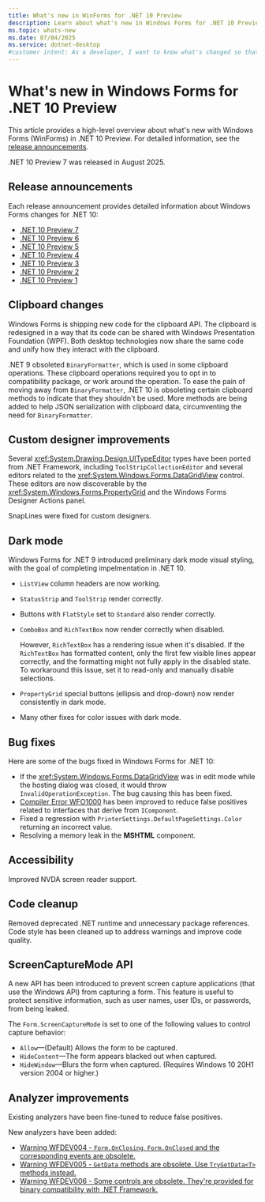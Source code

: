 ```yaml
---
title: What's new in WinForms for .NET 10 Preview
description: Learn about what's new in Windows Forms for .NET 10 Preview. New versions of Windows Forms are released yearly with .NET.
ms.topic: whats-new
ms.date: 07/04/2025
ms.service: dotnet-desktop
#customer intent: As a developer, I want to know what's changed so that I can remain up-to-date.
---
```


# What's new in Windows Forms for .NET 10 Preview

This article provides a high-level overview about what's new with Windows Forms (WinForms) in .NET 10 Preview. For detailed information, see the [release announcements](#release-announcements).

.NET 10 Preview 7 was released in August 2025.

## Release announcements

Each release announcement provides detailed information about Windows Forms changes for .NET 10:

- [.NET 10 Preview 7](https://aka.ms/dotnet/10/preview7)
- [.NET 10 Preview 6](https://aka.ms/dotnet/10/preview6)
- [.NET 10 Preview 5](https://aka.ms/dotnet/10/preview5)
- [.NET 10 Preview 4](https://aka.ms/dotnet/10/preview4)
- [.NET 10 Preview 3](https://aka.ms/dotnet/10/preview3)
- [.NET 10 Preview 2](https://aka.ms/dotnet/10/preview2)
- [.NET 10 Preview 1](https://aka.ms/dotnet/10/preview1)

## Clipboard changes

Windows Forms is shipping new code for the clipboard API. The clipboard is redesigned in a way that its code can be shared with Windows Presentation Foundation (WPF). Both desktop technologies now share the same code and unify how they interact with the clipboard.

.NET 9 obsoleted `BinaryFormatter`, which is used in some clipboard operations. These clipboard operations required you to opt in to compatibility package, or work around the operation. To ease the pain of moving away from `BinaryFormatter`, .NET 10 is obsoleting certain clipboard methods to indicate that they shouldn't be used. More methods are being added to help JSON serialization with clipboard data, circumventing the need for `BinaryFormatter`.

## Custom designer improvements

Several <xref:System.Drawing.Design.UITypeEditor> types have been ported from .NET Framework, including `ToolStripCollectionEditor` and several editors related to the <xref:System.Windows.Forms.DataGridView> control. These editors are now discoverable by the <xref:System.Windows.Forms.PropertyGrid> and the Windows Forms Designer Actions panel.

SnapLines were fixed for custom designers.

## Dark mode

Windows Forms for .NET 9 introduced preliminary dark mode visual styling, with the goal of completing impelmentation in .NET 10.

- `ListView` column headers are now working.
- `StatusStrip` and `ToolStrip` render correctly.
- Buttons with `FlatStyle` set to `Standard` also render correctly.
- `ComboBox` and `RichTextBox` now render correctly when disabled.

  However, `RichTextBox` has a rendering issue when it's disabled. If the `RichTextBox` has formatted content, only the first few visible lines appear correctly, and the formatting might not fully apply in the disabled state. To workaround this issue, set it to  read-only and manually disable selections.

- `PropertyGrid` special buttons (ellipsis and drop-down) now render consistently in dark mode.

- Many other fixes for color issues with dark mode.

## Bug fixes

Here are some of the bugs fixed in Windows Forms for .NET 10:

- If the <xref:System.Windows.Forms.DataGridView> was in edit mode while the hosting dialog was closed, it would throw `InvalidOperationException`. The bug causing this has been fixed.
- [Compiler Error WFO1000](../compiler-messages/wfo1000.md) has been improved to reduce false positives related to interfaces that derive from `IComponent`.
- Fixed a regression with `PrinterSettings.DefaultPageSettings.Color` returning an incorrect value.
- Resolving a memory leak in the **MSHTML** component.

## Accessibility

Improved NVDA screen reader support.

## Code cleanup

Removed deprecated .NET runtime and unnecessary package references. Code style has been cleaned up to address warnings and improve code quality.

## ScreenCaptureMode API

A new API has been introduced to prevent screen capture applications (that use the Windows API) from capturing a form. This feature is useful to protect sensitive information, such as user names, user IDs, or passwords, from being leaked.

The `Form.ScreenCaptureMode` is set to one of the following values to control capture behavior:

- `Allow`&mdash;(Default) Allows the form to be captured.
- `HideContent`&mdash;The form appears blacked out when captured.
- `HideWindow`&mdash;Blurs the form when captured. (Requires Windows 10 20H1 version 2004 or higher.)

## Analyzer improvements

Existing analyzers have been fine-tuned to reduce false positives.

New analyzers have been added:

- [Warning WFDEV004 - `Form.OnClosing`, `Form.OnClosed` and the corresponding events are obsolete.](../wfdev-diagnostics/wfdev004.md)
- [Warning WFDEV005 - `GetData` methods are obsolete. Use `TryGetData<T>` methods instead.](../wfdev-diagnostics/wfdev005.md)
- [Warning WFDEV006 - Some controls are obsolete. They're provided for binary compatibility with .NET Framework.](../wfdev-diagnostics/wfdev006.md)
